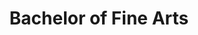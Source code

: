 ---
title: Bachelor of Fine Arts
organization: Academy of Art University
organizationUrl: https://www.academyart.edu/
location: San Francisco, CA
start: 
end: 
---